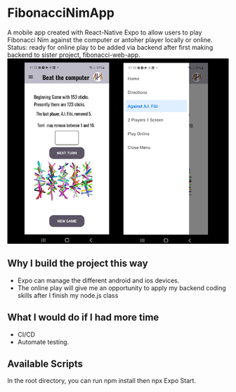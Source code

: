 # FibonacciNimApp

A mobile app created with React-Native Expo to allow users to play Fibonacci Nim against the computer or antoher player locally or online. Status: ready for online play to be added via backend after first making backend to sister project, fibonacci-web-app.
![screenshots](assets/screenShots.png)  


## Why I build the project this way
* Expo can manage the different android and ios devices.
* The online play will give me an opportunity to apply my backend coding skills after I finish my node.js class

## What I would do if I had more time
* CI/CD
* Automate testing.

## Available Scripts

In the root directory, you can run npm install then npx Expo Start.

